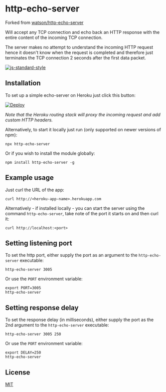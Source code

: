 # http-echo-server

Forked from [watson/http-echo-server](https://github.com/watson/http-echo-server/)

Will accept any TCP connection and echo back an HTTP response with the
entire content of the incoming TCP connection.

The server makes no attempt to understand the incoming HTTP request
hence it doesn't know when the request is completed and therefore just
terminates the TCP connection 2 seconds after the first data packet.

[![js-standard-style](https://img.shields.io/badge/code%20style-standard-brightgreen.svg?style=flat)](https://github.com/standard/standard)

## Installation

To set up a simple echo-server on Heroku just click this button:

[![Deploy](https://www.herokucdn.com/deploy/button.png)](https://heroku.com/deploy)

*Note that the Heroku routing stack will proxy the incoming request and
add custom HTTP headers.*

Alternatively, to start it locally just run (only supported on newer
versions of npm):

```
npx http-echo-server
```

Or if you wish to install the module globally:

```
npm install http-echo-server -g
```

## Example usage

Just curl the URL of the app:

```
curl http://<heroku-app-name>.herokuapp.com
```

Alternatively - if installed locally - you can start the server using
the command `http-echo-server`, take note of the port it starts on and
then curl it:

```
curl http://localhost:<port>
```

## Setting listening port

To set the http port, either supply the port as an argument to the
`http-echo-server` executable:

```
http-echo-server 3005
```

Or use the `PORT` environment variable:

```
export PORT=3005
http-echo-server
```

## Setting response delay

To set the response delay (in milliseconds), either supply the port as the 2nd argument to the
`http-echo-server` executable:

```
http-echo-server 3005 250
```

Or use the `PORT` environment variable:

```
export DELAY=250
http-echo-server
```

## License

[MIT](LICENSE)
